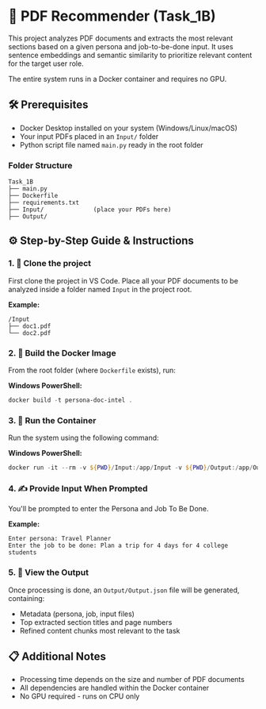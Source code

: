 # 📄 PDF Recommender (Task_1B)

This project analyzes PDF documents and extracts the most relevant sections based on a given persona and job-to-be-done input. It uses sentence embeddings and semantic similarity to prioritize relevant content for the target user role.

The entire system runs in a Docker container and requires no GPU.

## 🛠️ Prerequisites

- Docker Desktop installed on your system (Windows/Linux/macOS)
- Your input PDFs placed in an `Input/` folder
- Python script file named `main.py` ready in the root folder

### Folder Structure
```
Task_1B
├── main.py
├── Dockerfile
├── requirements.txt
├── Input/              (place your PDFs here)
├── Output/               
```

## ⚙️ Step-by-Step Guide & Instructions

### 1. 🧾 Clone the project

First clone the project in VS Code. Place all your PDF documents to be analyzed inside a folder named `Input` in the project root. 

**Example:**
```
/Input
├── doc1.pdf
└── doc2.pdf
```

### 2. 🧱 Build the Docker Image

From the root folder (where `Dockerfile` exists), run:

**Windows PowerShell:**
```powershell
docker build -t persona-doc-intel .
```

### 3. 🚀 Run the Container

Run the system using the following command:

**Windows PowerShell:**
```powershell
docker run -it --rm -v ${PWD}/Input:/app/Input -v ${PWD}/Output:/app/Output persona-doc-intel
```

### 4. ✍️ Provide Input When Prompted

You'll be prompted to enter the Persona and Job To Be Done.

**Example:**
```
Enter persona: Travel Planner 
Enter the job to be done: Plan a trip for 4 days for 4 college students
```

### 5. 📂 View the Output

Once processing is done, an `Output/Output.json` file will be generated, containing:

- Metadata (persona, job, input files)
- Top extracted section titles and page numbers
- Refined content chunks most relevant to the task


## 📋 Additional Notes

- Processing time depends on the size and number of PDF documents
- All dependencies are handled within the Docker container
- No GPU required - runs on CPU only
